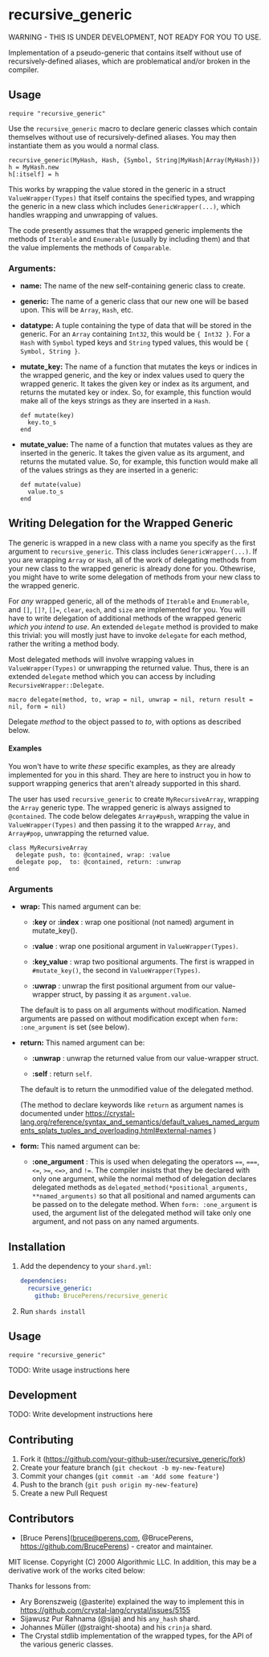 # recursive_generic

WARNING - THIS IS UNDER DEVELOPMENT, NOT READY FOR YOU TO USE.

Implementation of a pseudo-generic that contains itself without use of
recursively-defined aliases, which are problematical and/or broken
in the compiler.

## Usage

`require "recursive_generic"`

Use the `recursive_generic` macro to declare generic classes which contain
themselves without use of recursively-defined aliases. You may then
instantiate them as you would a normal class.
```crystal
recursive_generic(MyHash, Hash, {Symbol, String|MyHash|Array(MyHash)})
h = MyHash.new
h[:itself] = h
```

This works by wrapping the value stored in the generic in a struct
`ValueWrapper(Types)` that itself contains the specified types, and wrapping
the generic in a new class which includes `GenericWrapper(...)`, which handles
wrapping and unwrapping of values.

The code presently assumes that the wrapped generic implements the methods of
`Iterable` and `Enumerable` (usually by including them) and that the value
implements the methods of `Comparable`.

### Arguments:

- **name:** The name of the new self-containing generic class to create.

- **generic:** The name of a generic class that our new one will be based upon.
  This will be `Array`, `Hash`, etc.

- **datatype:** A tuple containing the type of data that will be stored in the
  generic. For an `Array` containing `Int32`, this would be `{ Int32 }`. For
  a `Hash` with `Symbol` typed keys and `String` typed values, this would be
  `{ Symbol, String }`.

- **mutate_key:** The name of a function that mutates the keys or indices
  in the wrapped generic, and the key or index values used
  to query the wrapped generic. It takes the given key or index as
  its argument, and returns the mutated key or index. So, for
  example, this function would make all of the keys strings as
  they are inserted in a `Hash`.
  ```crystal
  def mutate(key)
    key.to_s
  end
  ```

- **mutate_value:** The name of a function that mutates values as they are
  inserted in the generic. It takes the given value as
  its argument, and returns the mutated value. So, for example,
  this function would make all of the values strings as they
  are inserted in a generic:
  ```crystal
  def mutate(value)
    value.to_s
  end
  ```

## Writing Delegation for the Wrapped Generic

The generic is wrapped in a new class with a name you specify as the first
argument to `recursive_generic`. This class includes `GenericWrapper(...)`.
If you are wrapping `Array` or `Hash`, all of the work of delegating methods
from your new class to the wrapped generic is already done for you. Othewrise,
you might have to write some delegation of methods from your new class to the
wrapped generic.

For *any* wrapped generic, all of the methods of `Iterable` and `Enumerable`,
and `[]`, `[]?`, `[]=`, `clear`, `each`, and `size` are implemented for you.
You will have to write delegation of additional methods of the wrapped generic
*which you intend to use*. An extended `delegate` method is provided to make
this trivial: you will mostly just have to invoke `delegate` for each method,
rather the writing a method body.

Most delegated methods will involve wrapping values in `ValueWrapper(Types)`
or unwrapping the returned value. Thus, there is an extended `delegate`
method which you can access by including `RecursiveWrapper::Delegate`.

```crystal
macro delegate(method, to, wrap = nil, unwrap = nil, return result = nil, form = nil)
```

Delegate *method* to the object passed to *to*, with options as described
below.

#### Examples

You won't have to write *these* specific examples, as they are already
implemented for you in this shard. They are here to instruct you in how
to support wrapping generics that aren't already supported in this shard.

The user has used `recursive_generic` to create `MyRecursiveArray`, wrapping
the `Array` generic type. The wrapped generic is always assigned to
`@contained`. The code below delegates `Array#push`, wrapping the value in
`ValueWrapper(Types)` and then passing it to the wrapped `Array`, and
`Array#pop`, unwrapping the returned value.
```crystal
class MyRecursiveArray
  delegate push, to: @contained, wrap: :value
  delegate pop,  to: @contained, return: :unwrap
end
```

### Arguments

- **wrap:** This named argument can be:

  - **:key** or **:index** : wrap one positional (not named) argument in mutate_key().

  - **:value** : wrap one positional argument in `ValueWrapper(Types)`.

  - **:key_value** : wrap two positional arguments. The first is wrapped in
    `#mutate_key()`, the second in `ValueWrapper(Types)`.

  - **:uwrap** : unwrap the first positional argument from our value-wrapper
    struct, by passing it as `argument.value`.

  The default is to pass on all arguments without modification.
  Named arguments are passed on without modification except when
  `form: :one_argument` is set (see below).

- **return:** This named argument can be:

  - **:unwrap** : unwrap the returned value from our value-wrapper struct.

  - **:self** :   return `self`.

  The default is to return the unmodified value of the delegated method.

  (The method to declare keywords like `return` as argument names is
  documented under
  <https://crystal-lang.org/reference/syntax_and_semantics/default_values_named_arguments_splats_tuples_and_overloading.html#external-names> )

- **form:** This named argument can be:

  - **:one_argument** : This is used when delegating the 
    operators `==`, `===`, `<=`, `>=`, `<=>`, and `!=`. The compiler
    insists that they be declared with only one argument, while the
    normal method of delegation declares delegated methods as
    `delegated_method(*positional_arguments, **named_arguments)`
    so that all positional and named arguments can be passed on to the
    delegate method. When `form: :one_argument` is used, the argument
    list of the delegated method will take only one argument, and not
    pass on any named arguments.

## Installation

1. Add the dependency to your `shard.yml`:

   ```yaml
   dependencies:
     recursive_generic:
       github: BrucePerens/recursive_generic
   ```

2. Run `shards install`

## Usage

```crystal
require "recursive_generic"
```

TODO: Write usage instructions here

## Development

TODO: Write development instructions here

## Contributing

1. Fork it (<https://github.com/your-github-user/recursive_generic/fork>)
2. Create your feature branch (`git checkout -b my-new-feature`)
3. Commit your changes (`git commit -am 'Add some feature'`)
4. Push to the branch (`git push origin my-new-feature`)
5. Create a new Pull Request

## Contributors

- [Bruce Perens](<bruce@perens.com>, @BrucePerens, <https://github.com/BrucePerens>) - creator and maintainer.

MIT license. Copyright (C) 2000 Algorithmic LLC. In addition, this may
be a derivative work of the works cited below:

Thanks for lessons from:
* Ary Borenszweig (@asterite) explained the way to implement this
  in https://github.com/crystal-lang/crystal/issues/5155
* Sijawusz Pur Rahnama (@sija) and his `any_hash` shard.
* Johannes Müller (@straight-shoota) and his `crinja` shard.
* The Crystal stdlib implementation of the wrapped types, for the API
  of the various generic classes.

